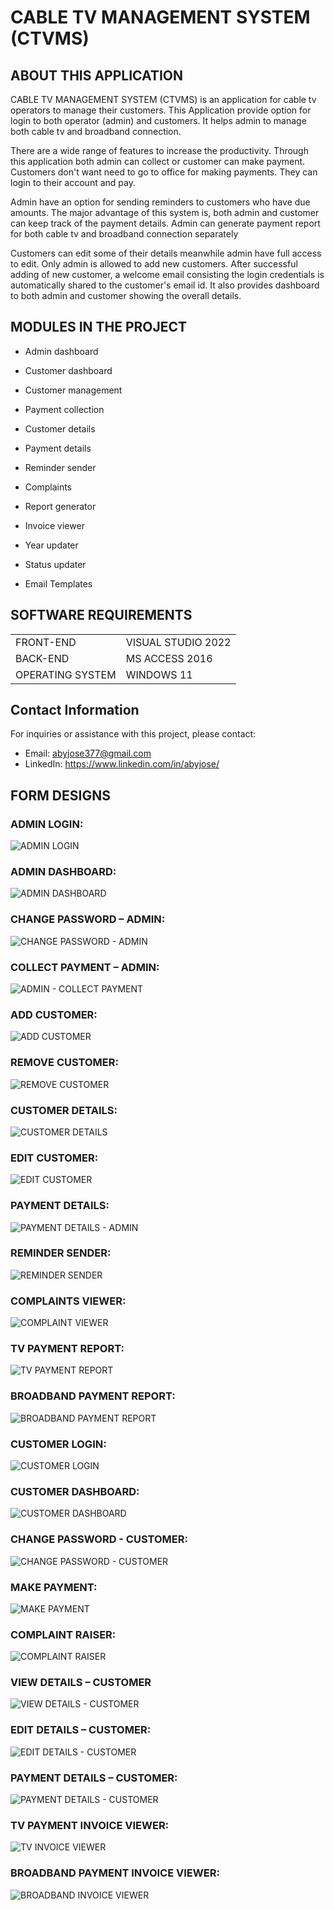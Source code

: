 # CABLE TV MANAGEMENT SYSTEM (CTVMS)
## ABOUT THIS APPLICATION
CABLE TV MANAGEMENT SYSTEM (CTVMS) is an application for cable tv operators to manage their customers. This Application provide option for login to both operator (admin) and customers. It helps admin to manage both cable tv and broadband connection.

There are a wide range of features to increase the productivity. Through this application both admin can collect or customer can make payment. Customers don't want need to go to office for making payments. They can login to their account and pay.

Admin have an option for sending reminders to customers who have due amounts. The major advantage of this system is, both admin and customer can keep track of the payment details. Admin can generate payment report for both cable tv and broadband connection separately

Customers can edit some of their details meanwhile admin have full access to edit. Only admin is allowed to add new customers. After successful adding of new customer, a welcome email consisting the login credentials is automatically shared to the customer's email id. It also provides dashboard to both admin and customer showing the overall details.

## MODULES IN THE PROJECT

- Admin dashboard

- Customer dashboard

- Customer management

- Payment collection

- Customer details

- Payment details

- Reminder sender

- Complaints

- Report generator

- Invoice viewer

- Year updater

- Status updater

- Email Templates

## SOFTWARE REQUIREMENTS

|	|  |
|--|--|
|FRONT-END|VISUAL STUDIO 2022|
|BACK-END  | MS ACCESS 2016 |
|OPERATING SYSTEM| WINDOWS 11|

## Contact Information
For inquiries or assistance with this project, please contact:

- Email: abyjose377@gmail.com
- LinkedIn: https://www.linkedin.com/in/abyjose/

## FORM DESIGNS

### ADMIN LOGIN:


![ADMIN LOGIN](https://user-images.githubusercontent.com/64739511/228830496-503036d8-0a18-4185-9091-65f53665bb5a.png)


### ADMIN DASHBOARD:


![ADMIN DASHBOARD](https://user-images.githubusercontent.com/64739511/228830588-82ca0ff5-e097-49c1-80c5-f83f44a80d8c.png)


### CHANGE PASSWORD – ADMIN:


![CHANGE PASSWORD - ADMIN](https://user-images.githubusercontent.com/64739511/228830846-19ed80ad-12af-497d-83ee-1e8073386b00.png)


### COLLECT PAYMENT – ADMIN:


![ADMIN - COLLECT PAYMENT](https://user-images.githubusercontent.com/64739511/228830912-c0a27473-7577-4543-a6b7-e5c703a5d6ec.png)


### ADD CUSTOMER:


![ADD CUSTOMER](https://user-images.githubusercontent.com/64739511/228830988-d83a8bad-1d5b-4b46-bda5-7570dd99ae92.png)


### REMOVE CUSTOMER:


![REMOVE CUSTOMER](https://user-images.githubusercontent.com/64739511/228831072-4cf6955a-f714-48ce-a966-a314e178b5bf.png)


### CUSTOMER DETAILS:


![CUSTOMER DETAILS](https://user-images.githubusercontent.com/64739511/228831544-79e499fd-d6b1-41a4-8b46-134c632664c8.png)


### EDIT CUSTOMER:


![EDIT CUSTOMER](https://user-images.githubusercontent.com/64739511/228831604-b5a02669-549d-4f5f-a151-84414ef9fe49.png)


### PAYMENT DETAILS:


![PAYMENT DETAILS - ADMIN](https://user-images.githubusercontent.com/64739511/228831667-506e0580-2a24-40f6-99ec-108c97c95dbc.png)


### REMINDER SENDER:


![REMINDER SENDER](https://user-images.githubusercontent.com/64739511/228831749-0e15e9d6-78c0-44d9-b199-065a1ffb6292.png)


### COMPLAINTS VIEWER:


![COMPLAINT VIEWER](https://user-images.githubusercontent.com/64739511/228831803-39173c65-4ce1-4812-aadd-7b9a030fbf5e.png)


### TV PAYMENT REPORT:


![TV PAYMENT REPORT](https://user-images.githubusercontent.com/64739511/228831902-cb9e17ef-57a5-4354-97f6-2055189d055c.png)


### BROADBAND PAYMENT REPORT:


![BROADBAND PAYMENT REPORT](https://user-images.githubusercontent.com/64739511/228832021-5accc188-e9f3-4958-b3cc-00b2517baaa5.png)


### CUSTOMER LOGIN:


![CUSTOMER LOGIN](https://user-images.githubusercontent.com/64739511/228832110-3b417727-2a5e-4aa0-881b-364de4f1484b.png)


### CUSTOMER DASHBOARD:


![CUSTOMER DASHBOARD](https://user-images.githubusercontent.com/64739511/228832168-f76bb31d-0568-48aa-8f03-2f62db823bd8.png)


### CHANGE PASSWORD - CUSTOMER:


![CHANGE PASSWORD - CUSTOMER](https://user-images.githubusercontent.com/64739511/228832219-db947b25-41b5-478e-9377-1721f08bc9e6.png)


### MAKE PAYMENT:


![MAKE PAYMENT](https://user-images.githubusercontent.com/64739511/228832304-d0d9550f-1ba4-4149-a1c1-a1e8078698bc.png)


### COMPLAINT RAISER:


![COMPLAINT RAISER](https://user-images.githubusercontent.com/64739511/228832382-d2fc668c-ff4f-49e2-ac82-5e9ba8815f31.png)


### VIEW DETAILS – CUSTOMER


![VIEW DETAILS - CUSTOMER](https://user-images.githubusercontent.com/64739511/228832429-237557c3-782d-443e-a7fe-e38148a6a5f4.png)


### EDIT DETAILS – CUSTOMER:


![EDIT DETAILS - CUSTOMER](https://user-images.githubusercontent.com/64739511/228832506-9e19d30a-a2e2-4fa2-a22a-9d31f12a6cbb.png)


### PAYMENT DETAILS – CUSTOMER:


![PAYMENT DETAILS - CUSTOMER](https://user-images.githubusercontent.com/64739511/228832550-a0a4885b-eb61-4b07-b017-f8076f8a552e.png)


### TV PAYMENT INVOICE VIEWER:


![TV INVOICE VIEWER](https://user-images.githubusercontent.com/64739511/228832628-bcb143c9-508a-4a5c-8ecd-9abc066661e7.png)


### BROADBAND PAYMENT INVOICE VIEWER:


![BROADBAND INVOICE VIEWER](https://user-images.githubusercontent.com/64739511/228832668-65090de9-a853-452b-a64d-8603b11ae7fb.png)


